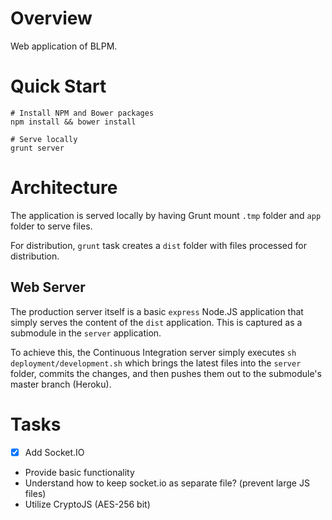 # Overview
Web application of BLPM.

# Quick Start

    # Install NPM and Bower packages
    npm install && bower install

    # Serve locally
    grunt server

# Architecture
The application is served locally by having Grunt mount `.tmp` folder and `app` folder to serve files.

For distribution, `grunt` task creates a `dist` folder with files processed for distribution.

## Web Server
The production server itself is a basic `express` Node.JS application that simply serves the content of the `dist` application. This is captured as a submodule in the `server` application.

To achieve this, the Continuous Integration server simply executes `sh deployment/development.sh` which brings the latest files into the `server` folder, commits the changes, and then pushes them out to the submodule's master branch (Heroku).

# Tasks
* [X] Add Socket.IO
* Provide basic functionality
* Understand how to keep socket.io as separate file? (prevent large JS files)
* Utilize CryptoJS (AES-256 bit)
